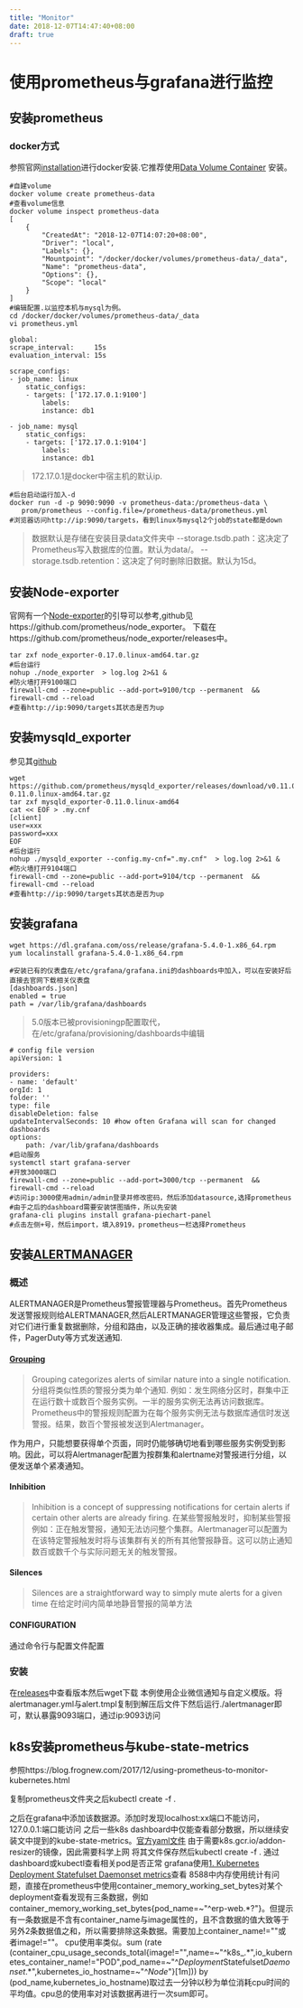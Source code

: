```yaml
---
title: "Monitor"
date: 2018-12-07T14:47:40+08:00
draft: true
---
```


# 使用prometheus与grafana进行监控
## 安装prometheus
### docker方式
参照官网[installation](
https://prometheus.io/docs/prometheus/latest/installation/)进行docker安装.它推荐使用[Data Volume Container](https://docs.docker.com/storage/volumes/#create-and-manage-volumes) 安装。

    #自建volume
    docker volume create prometheus-data
    #查看volume信息
    docker volume inspect prometheus-data
    [
        {
            "CreatedAt": "2018-12-07T14:07:20+08:00",
            "Driver": "local",
            "Labels": {},
            "Mountpoint": "/docker/docker/volumes/prometheus-data/_data",
            "Name": "prometheus-data",
            "Options": {},
            "Scope": "local"
        }
    ]
    #编辑配置.以监控本机与mysql为例。
    cd /docker/docker/volumes/prometheus-data/_data
    vi prometheus.yml

    global:
    scrape_interval:     15s
    evaluation_interval: 15s

    scrape_configs:
    - job_name: linux
        static_configs:
        - targets: ['172.17.0.1:9100']
            labels:
            instance: db1

    - job_name: mysql
        static_configs:
        - targets: ['172.17.0.1:9104']
            labels:
            instance: db1

> 172.17.0.1是docker中宿主机的默认ip.

    #后台启动运行加入-d
    docker run -d -p 9090:9090 -v prometheus-data:/prometheus-data \
       prom/prometheus --config.file=/prometheus-data/prometheus.yml
    #浏览器访问http://ip:9090/targets，看到linux与mysql2个job的state都是down

> 数据默认是存储在安装目录data文件夹中
> --storage.tsdb.path：这决定了Prometheus写入数据库的位置。默认为data/。
> --storage.tsdb.retention：这决定了何时删除旧数据。默认为15d。

## 安装Node-exporter
官网有一个[Node-exporter](https://prometheus.io/docs/guides/node-exporter/)的引导可以参考,github见https://github.com/prometheus/node_exporter。
下载在https://github.com/prometheus/node_exporter/releases中。

    tar zxf node_exporter-0.17.0.linux-amd64.tar.gz
    #后台运行
    nohup ./node_exporter  > log.log 2>&1 &
    #防火墙打开9100端口
    firewall-cmd --zone=public --add-port=9100/tcp --permanent  && firewall-cmd --reload
    #查看http://ip:9090/targets其状态是否为up
## 安装mysqld_exporter
参见其[github](https://github.com/prometheus/mysqld_exporter)

    wget https://github.com/prometheus/mysqld_exporter/releases/download/v0.11.0/mysqld_exporter-0.11.0.linux-amd64.tar.gz
    tar zxf mysqld_exporter-0.11.0.linux-amd64
    cat << EOF > .my.cnf
    [client]
    user=xxx
    password=xxx
    EOF
    #后台运行
    nohup ./mysqld_exporter --config.my-cnf=".my.cnf"  > log.log 2>&1 &
    #防火墙打开9104端口
    firewall-cmd --zone=public --add-port=9104/tcp --permanent  && firewall-cmd --reload
    #查看http://ip:9090/targets其状态是否为up
## 安装grafana

    wget https://dl.grafana.com/oss/release/grafana-5.4.0-1.x86_64.rpm 
    yum localinstall grafana-5.4.0-1.x86_64.rpm

    #安装已有的仪表盘在/etc/grafana/grafana.ini的dashboards中加入，可以在安装好后直接去官网下载相关仪表盘
    [dashboards.json]
    enabled = true
    path = /var/lib/grafana/dashboards

> 5.0版本已被provisioningp配置取代，在/etc/grafana/provisioning/dashboards中编辑

    # config file version
    apiVersion: 1

    providers:
    - name: 'default'
    orgId: 1
    folder: ''
    type: file
    disableDeletion: false
    updateIntervalSeconds: 10 #how often Grafana will scan for changed dashboards
    options:
        path: /var/lib/grafana/dashboards
    #启动服务
    systemctl start grafana-server
    #开放3000端口
    firewall-cmd --zone=public --add-port=3000/tcp --permanent  && firewall-cmd --reload
    #访问ip:3000使用admin/admin登录并修改密码，然后添加datasource,选择prometheus
    #由于之后的dashboard需要安装饼图插件，所以先安装
    grafana-cli plugins install grafana-piechart-panel
    #点击左侧+号，然后import，填入8919，prometheus一栏选择Prometheus
## 安装[ALERTMANAGER](https://prometheus.io/docs/alerting/overview/)
### 概述
ALERTMANAGER是Prometheus警报管理器与Prometheus。首先Prometheus发送警报规则给ALERTMANAGER,然后ALERTMANAGER管理这些警报，它负责对它们进行重复数据删除，分组和路由，以及正确的接收器集成。最后通过电子邮件，PagerDuty等方式发送通知.
#### [Grouping](https://prometheus.io/docs/alerting/alertmanager/#grouping)
> Grouping categorizes alerts of similar nature into a single notification.
分组将类似性质的警报分类为单个通知.
例如：发生网络分区时，群集中正在运行数十或数百个服务实例。一半的服务实例无法再访问数据库。Prometheus中的警报规则配置为在每个服务实例无法与数据库通信时发送警报。结果，数百个警报被发送到Alertmanager。

作为用户，只能想要获得单个页面，同时仍能够确切地看到哪些服务实例受到影响。因此，可以将Alertmanager配置为按群集和alertname对警报进行分组，以便发送单个紧凑通知。
#### Inhibition
> Inhibition is a concept of suppressing notifications for certain alerts if certain other alerts are already firing.
在某些警报触发时，抑制某些警报
例如：正在触发警报，通知无法访问整个集群。Alertmanager可以配置为在该特定警报触发时将与该集群有关的所有其他警报静音。这可以防止通知数百或数千个与实际问题无关的触发警报。

#### Silences
> Silences are a straightforward way to simply mute alerts for a given time
在给定时间内简单地静音警报的简单方法
#### CONFIGURATION
通过命令行与配置文件配置
### 安装
在[releases](https://github.com/prometheus/alertmanager/releases)中查看版本然后wget下载
本例使用企业微信通知与自定义模版。将alertmanager.yml与alert.tmpl复制到解压后文件下然后运行./alertmanager即可，默认暴露9093端口，通过ip:9093访问


## k8s安装prometheus与kube-state-metrics
参照https://blog.frognew.com/2017/12/using-prometheus-to-monitor-kubernetes.html

复制prometheus文件夹之后kubectl create -f .

之后在grafana中添加该数据源。添加时发现localhost:xx端口不能访问，127.0.0.1:端口能访问
之后一些k8s dashboard中仅能查看部分数据，所以继续安装文中提到的kube-state-metrics。[官方yaml文件](https://github.com/kubernetes/kube-state-metrics/tree/master/kubernetes)
由于需要k8s.gcr.io/addon-resizer的镜像，因此需要科学上网
将其文件保存然后kubectl create -f .
通过dashboard或kubectl查看相关pod是否正常
grafana使用[1. Kubernetes Deployment Statefulset Daemonset metrics](https://grafana.com/dashboards/8588)查看
8588中内存使用统计有问题，直接在prometheus中使用container_memory_working_set_bytes对某个deployment查看发现有三条数据，例如container_memory_working_set_bytes{pod_name=~"^erp-web.*?"}。但提示有一条数据是不含有container_name与image属性的，且不含数据的值大致等于另外2条数据值之和，所以需要排除这条数据。需要加上container_name!=""或者image!=""。
cpu使用率类似。sum (rate (container_cpu_usage_seconds_total{image!="",name=~"^k8s_.*",io_kubernetes_container_name!="POD",pod_name=~"^$Deployment$Statefulset$Daemonset.*$",kubernetes_io_hostname=~"^$Node$"}[1m])) by (pod_name,kubernetes_io_hostname)取过去一分钟以秒为单位消耗cpu时间的平均值。cpu总的使用率对对该数据再进行一次sum即可。